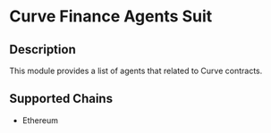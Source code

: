 # Curve Finance Agents Suit

## Description

This module provides a list of agents that related to Curve contracts. 

## Supported Chains

- Ethereum

